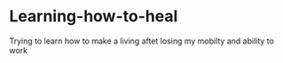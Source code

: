 # Learning-how-to-heal
Trying to learn how to make a living aftet losing my mobilty and ability to work
